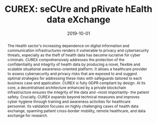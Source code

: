 ---
title: "CUREX: seCUre and pRivate hEalth data eXchange"
abstract: "The Health sector's increasing dependence on digital information and communication infrastructures renders it vulnerable to privacy and cybersecurity threats, especially as the theft of health data has become lucrative for cyber criminals. CUREX comprehensively addresses the protection of the confidentiality and integrity of health data by producing a novel, flexible and scalable situational awareness-oriented platform. It allows a healthcare provider to assess cybersecurity and privacy risks that are exposed to and suggest optimal strategies for addressing these risks with safeguards tailored to each business case and application. CUREX is fully GDPR compliant by design. At its core, a decentralised architecture enhanced by a private blockchain infrastructure ensures the integrity of the data and –most importantly- the patient safety. Crucially, CUREX expands beyond technical measures and improves cyber hygiene through training and awareness activities for healthcare personnel. Its validation focuses on highly challenging cases of health data exchange, spanning patient cross-border mobility, remote healthcare, and data exchange for research."
collection: publications
permalink: /publication/mohammadi2019curex
date: 2019-10-01
venue: 'IEEE/WIC/ACM International Conference on Web Intelligence'
paperurl: '/files/pdf/papers/mohammadi2019curex.pdf'
slidesurl: '/files/pdf/slides/laszka2018cyber-slides.pdf'
link: 'https://dl.acm.org/doi/10.1145/3358695.3361753'
citation: 'Farnaz Mohammadi, Angeliki Panou, Christoforos Ntantogian, Eirini Karapistoli, Emmanouil Panaousis, Christos Xenakis (2019). 
      &quot;"CUREX: seCUre and pRivate hEalth data eXchange.&quot;
      <i>IEEE/WIC/ACM International Conference on Web Intelligence</i>.'
---
